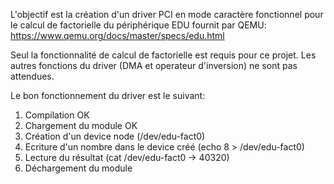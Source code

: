 L'objectif est la création d'un driver PCI en mode caractère fonctionnel pour le calcul de factorielle du périphérique EDU fournit par QEMU: https://www.qemu.org/docs/master/specs/edu.html

Seul la fonctionnalité de calcul de factorielle est requis pour ce projet. Les autres fonctions du driver (DMA et operateur d'inversion) ne sont pas attendues.


Le bon fonctionnement du driver est le suivant:

1.  Compilation OK
2.  Chargement du module OK
3.  Création d'un device node (/dev/edu-fact0)
4.  Ecriture d'un nombre dans le device créé (echo 8 > /dev/edu-fact0)
5.  Lecture du résultat (cat /dev/edu-fact0 -> 40320)
6.  Déchargement du module


